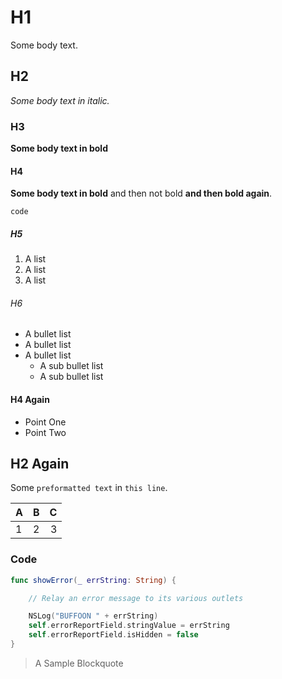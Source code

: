 # H1 #

Some body text.

## H2 ##

*Some body text in italic.*

### H3 ###

**Some body text in bold**

#### H4 ####

**Some body text in bold** and then not bold **and then bold again**.

```
code
```

##### H5 #####

1. A list
1. A list
1. A list

###### H6 ######

- A bullet list
- A bullet list
- A bullet list
    * A sub bullet list
    * A sub bullet list

#### H4 Again

* Point One
* Point Two

## H2 Again ##

Some `preformatted text` in `this line`.

| A | B | C |
| :-- | :-: | --: |
| 1 | 2 | 3 |

### Code ###

```swift
func showError(_ errString: String) {

    // Relay an error message to its various outlets

    NSLog("BUFFOON " + errString)
    self.errorReportField.stringValue = errString
    self.errorReportField.isHidden = false
}
```

> A Sample Blockquote
